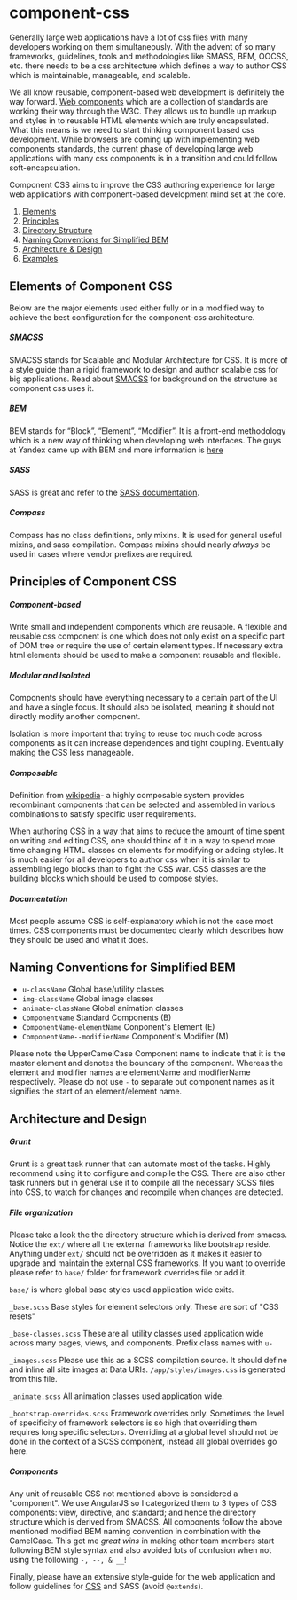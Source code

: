 component-css
=============

Generally large web applications have a lot of css files with many developers working on them simultaneously. With the advent of so many frameworks, guidelines, tools and methodologies like SMASS, BEM, OOCSS, etc. there needs to be a css architecture which defines a way to author CSS which is maintainable, manageable, and scalable. 

We all know reusable, component-based web development is definitely the way forward. [Web components](http://css-tricks.com/modular-future-web-components/)  which are a collection of standards are working their way through the W3C.  They allows us to bundle up markup and styles in to reusable HTML elements which are truly encapsulated. What this means is we need to start thinking component based css development. While browsers are coming up with implementing web components standards, the current phase of developing large web applications with many css components is in a transition and could follow soft-encapsulation.

Component CSS aims to improve the CSS authoring experience for large web applications with component-based development mind set at the core. 


1. [Elements](#elements)
2. [Principles](#principles)
3. [Directory Structure](#directory)
4. [Naming Conventions for Simplified BEM ](#naming)
5. [Architecture & Design](#architecture)
6. [Examples](#examples)


<a name="elements"></a>
## Elements of Component CSS 

Below are the major elements used either fully or in a modified way to achieve the best configuration for the component-css architecture. 


##### SMACSS
SMACSS stands for Scalable and Modular Architecture for CSS. It is more of a style guide than a rigid framework to design and author scalable css for big applications. Read about [SMACSS](http://smacss.com) for background on the structure as component css uses it. 
 

##### BEM
BEM stands for “Block”, “Element”, “Modifier”. It is a front-end methodology which is a new way of thinking when developing web interfaces. The guys at Yandex came up with BEM and more information is  [here](http://csswizardry.com/2013/01/mindbemding-getting-your-head-round-bem-syntax/)

##### SASS
SASS is great and refer to the [SASS documentation](http://sass-lang.com/documentation/file.SASS_REFERENCE.html).


##### Compass
  Compass has no class definitions, only mixins. It is used for general useful mixins, and sass compilation.
  Compass mixins should nearly *always* be used in cases where vendor prefixes are required.


<a name="principles"></a>
## Principles of Component CSS  

##### Component-based
Write small and independent components which are reusable. A flexible and reusable css component is one which does not only exist on a specific part of DOM tree or require the use of certain element types. If necessary extra html elements should be used to make a component reusable and flexible. 

##### Modular and Isolated
Components should have everything necessary to a certain part of the UI and have a single focus. It should also be isolated, meaning it should not directly modify another component.  

Isolation is more important that trying to reuse too much code across components as it can increase dependences and tight coupling. Eventually making the CSS less manageable. 

##### Composable
Definition from [wikipedia](http://en.wikipedia.org/wiki/Composability)- a highly composable system provides recombinant components that can be selected and assembled in various combinations to satisfy specific user requirements. 

When authoring CSS in a way that aims to reduce the amount of time spent on writing and editing CSS, one should think of it in a way to spend more time changing HTML classes on elements for modifying or adding styles. It is much easier for all developers to author css when it is similar to assembling lego blocks than to fight the CSS war. CSS classes are the building blocks which should be used to compose styles. 

##### Documentation
Most people assume CSS is self-explanatory which is not the case most times. CSS components must be documented clearly which describes how they should be used and what it does. 


<a name="naming"></a>
## Naming Conventions for Simplified BEM
 - `u-className` Global base/utility classes
 - `img-className` Global image classes
 - `animate-className` Global animation classes
 - `ComponentName` Standard Components (B)
 - `ComponentName-elementName` Conponent's Element (E)
 - `ComponentName--modifierName` Component's Modifier (M)
 
Please note the UpperCamelCase Component name to indicate that it is the master element and denotes the boundary of the component. Whereas the element and modifier names are elementName and modifierName respectively. Please do not use <code>-</code> to separate out component names as it signifies the start of an element/element name.


<a name="architecture"></a>
## Architecture and Design

##### Grunt 
Grunt is a great task runner that can automate most of the tasks. Highly recommend using it to configure and compile the CSS. There are also other task runners but in general use it to compile all the necessary SCSS files into CSS, to watch for changes and recompile when changes are detected. 

##### File organization
Please take a look the the directory structure which is derived from smacss. Notice the <code>ext/</code> where all the external frameworks like bootstrap reside. Anything under <code>ext/</code> should not be overridden as it makes it easier to upgrade and maintain the external CSS frameworks. If you want to override please refer to <code>base/</code> folder for framework overrides file or add it. 

<code>base/</code> is where global base styles used application wide exits.
     
<code>_base.scss</code> Base styles for element selectors only. These are sort of "CSS resets" 

<code>_base-classes.scss</code> These are all utility classes used application wide across many pages, views, and components. Prefix class names with <code>u-</code>

<code>_images.scss</code> Please use this as a SCSS compilation source. It should define and inline all site images at Data URIs. <code>/app/styles/images.css</code> is generated from this file.

<code>_animate.scss</code> All animation classes used application wide. 

<code>_bootstrap-overrides.scss</code> Framework overrides only. Sometimes the level of specificity of framework selectors is so high that overriding them requires long specific selectors. Overriding at a global level should not be done in the context of a SCSS component, instead all global overrides go here.

##### Components
Any unit of reusable CSS not mentioned above is considered a "component". We use AngularJS so I categorized them to 3 types of CSS components: view, directive, and standard; and hence the directory structure which is derived from SMACSS. All components follow the above mentioned modified BEM naming convention in combination with the CamelCase. This got me *great wins* in making other team members start following BEM style syntax and also avoided lots of confusion when not using the following <code>-, --, & __</code>!


Finally, please have an extensive style-guide for the web application and follow guidelines for [CSS](https://google-styleguide.googlecode.com/svn/trunk/htmlcssguide.xml) and SASS (avoid <code>@extends</code>).
